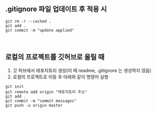 ## .gitignore 파일 업데이트 후 적용 시
~~~
git rm -r --cached .
git add .
git commit -m "update applied"
~~~
</br>

## 로컬의 프로젝트를 깃허브로 올릴 때
1. 깃 허브에서 레포지토리 생성(이 때 readme, .gitignore 는 생성하지 않음)
2. 로컬의 프로젝트로 이동 후 아래와 같이 명령어 실행
~~~
git init
git remote add origin "레포지토리 주소"
git add .
git commit -m "commit messages"
git push -u origin master
~~~
